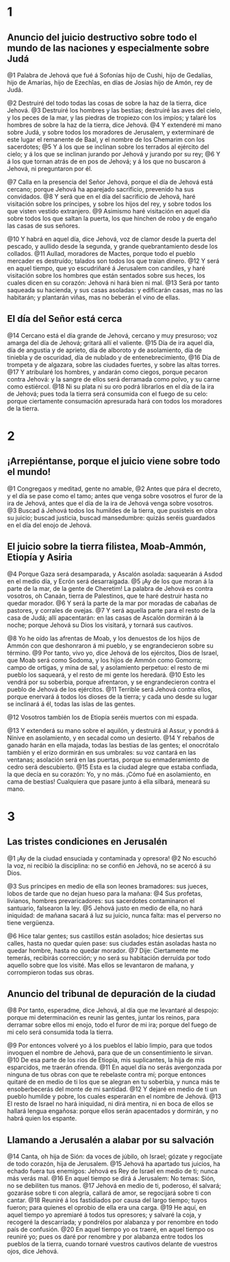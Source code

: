 # 1 
## Anuncio del juicio destructivo sobre todo el mundo de las naciones y especialmente sobre Judá
@1 Palabra de Jehová que fué á Sofonías hijo de Cushi, hijo de Gedalías, hijo de Amarías, hijo de Ezechîas, en días de Josías hijo de Amón, rey de Judá.

@2 Destruiré del todo todas las cosas de sobre la haz de la tierra, dice Jehová. 
@3 Destruiré los hombres y las bestias; destruiré las aves del cielo, y los peces de la mar, y las piedras de tropiezo con los impíos; y talaré los hombres de sobre la haz de la tierra, dice Jehová. 
@4 Y extenderé mi mano sobre Judá, y sobre todos los moradores de Jerusalem, y exterminaré de este lugar el remanente de Baal, y el nombre de los Chemarim con los sacerdotes; 
@5 Y á los que se inclinan sobre los terrados al ejército del cielo; y á los que se inclinan jurando por Jehová y jurando por su rey; 
@6 Y á los que tornan atrás de en pos de Jehová; y á los que no buscaron á Jehová, ni preguntaron por él.

@7 Calla en la presencia del Señor Jehová, porque el día de Jehová está cercano; porque Jehová ha aparejado sacrificio, prevenido ha sus convidados. 
@8 Y será que en el día del sacrificio de Jehová, haré visitación sobre los príncipes, y sobre los hijos del rey, y sobre todos los que visten vestido extranjero. 
@9 Asimismo haré visitación en aquel día sobre todos los que saltan la puerta, los que hinchen de robo y de engaño las casas de sus señores.

@10 Y habrá en aquel día, dice Jehová, voz de clamor desde la puerta del pescado, y aullido desde la segunda, y grande quebrantamiento desde los collados. 
@11 Aullad, moradores de Mactes, porque todo el pueblo mercader es destruído; talados son todos los que traían dinero. 
@12 Y será en aquel tiempo, que yo escudriñaré á Jerusalem con candiles, y haré visitación sobre los hombres que están sentados sobre sus heces, los cuales dicen en su corazón: Jehová ni hará bien ni mal. 
@13 Será por tanto saqueada su hacienda, y sus casas asoladas: y edificarán casas, mas no las habitarán; y plantarán viñas, mas no beberán el vino de ellas.

## El día del Señor está cerca
@14 Cercano está el día grande de Jehová, cercano y muy presuroso; voz amarga del día de Jehová; gritará allí el valiente. 
@15 Día de ira aquel día, día de angustia y de aprieto, día de alboroto y de asolamiento, día de tiniebla y de oscuridad, día de nublado y de entenebrecimiento, 
@16 Día de trompeta y de algazara, sobre las ciudades fuertes, y sobre las altas torres. 
@17 Y atribularé los hombres, y andarán como ciegos, porque pecaron contra Jehová: y la sangre de ellos será derramada como polvo, y su carne como estiércol. 
@18 Ni su plata ni su oro podrá librarlos en el día de la ira de Jehová; pues toda la tierra será consumida con el fuego de su celo: porque ciertamente consumación apresurada hará con todos los moradores de la tierra. 

# 2 
## ¡Arrepiéntanse, porque el juicio viene sobre todo el mundo!
@1 Congregaos y meditad, gente no amable, 
@2 Antes que pára el decreto, y el día se pase como el tamo; antes que venga sobre vosotros el furor de la ira de Jehová, antes que el día de la ira de Jehová venga sobre vosotros. 
@3 Buscad á Jehová todos los humildes de la tierra, que pusisteis en obra su juicio; buscad justicia, buscad mansedumbre: quizás seréis guardados en el día del enojo de Jehová.

## El juicio sobre la tierra filistea, Moab-Ammón, Etiopía y Asiria
@4 Porque Gaza será desamparada, y Ascalón asolada: saquearán á Asdod en el medio día, y Ecrón será desarraigada. 
@5 ¡Ay de los que moran á la parte de la mar, de la gente de Cheretim! La palabra de Jehová es contra vosotros, oh Canaán, tierra de Palestinos, que te haré destruir hasta no quedar morador. 
@6 Y será la parte de la mar por moradas de cabañas de pastores, y corrales de ovejas. 
@7 Y será aquella parte para el resto de la casa de Judá; allí apacentarán: en las casas de Ascalón dormirán á la noche; porque Jehová su Dios los visitará, y tornará sus cautivos.

@8 Yo he oído las afrentas de Moab, y los denuestos de los hijos de Ammón con que deshonraron á mi pueblo, y se engrandecieron sobre su término. 
@9 Por tanto, vivo yo, dice Jehová de los ejércitos, Dios de Israel, que Moab será como Sodoma, y los hijos de Ammón como Gomorra; campo de ortigas, y mina de sal, y asolamiento perpetuo: el resto de mi pueblo los saqueará, y el resto de mi gente los heredará. 
@10 Esto les vendrá por su soberbia, porque afrentaron, y se engrandecieron contra el pueblo de Jehová de los ejércitos. 
@11 Terrible será Jehová contra ellos, porque enervará á todos los dioses de la tierra; y cada uno desde su lugar se inclinará á él, todas las islas de las gentes.

@12 Vosotros también los de Etiopía seréis muertos con mi espada.

@13 Y extenderá su mano sobre el aquilón, y destruirá al Assur, y pondrá á Nínive en asolamiento, y en secadal como un desierto. 
@14 Y rebaños de ganado harán en ella majada, todas las bestias de las gentes; el onocrótalo también y el erizo dormirán en sus umbrales: su voz cantará en las ventanas; asolación será en las puertas, porque su enmaderamiento de cedro será descubierto. 
@15 Esta es la ciudad alegre que estaba confiada, la que decía en su corazón: Yo, y no más. ¡Cómo fué en asolamiento, en cama de bestias! Cualquiera que pasare junto á ella silbará, meneará su mano. 

# 3 
## Las tristes condiciones en Jerusalén
@1 ¡Ay de la ciudad ensuciada y contaminada y opresora! 
@2 No escuchó la voz, ni recibió la disciplina: no se confió en Jehová, no se acercó á su Dios.

@3 Sus príncipes en medio de ella son leones bramadores: sus jueces, lobos de tarde que no dejan hueso para la mañana: 
@4 Sus profetas, livianos, hombres prevaricadores: sus sacerdotes contaminaron el santuario, falsearon la ley. 
@5 Jehová justo en medio de ella, no hará iniquidad: de mañana sacará á luz su juicio, nunca falta: mas el perverso no tiene vergüenza.

@6 Hice talar gentes; sus castillos están asolados; hice desiertas sus calles, hasta no quedar quien pase: sus ciudades están asoladas hasta no quedar hombre, hasta no quedar morador. 
@7 Dije: Ciertamente me temerás, recibirás corrección; y no será su habitación derruída por todo aquello sobre que los visité. Mas ellos se levantaron de mañana, y corrompieron todas sus obras.

## Anuncio del tribunal de depuración de la ciudad
@8 Por tanto, esperadme, dice Jehová, al día que me levantaré al despojo: porque mi determinación es reunir las gentes, juntar los reinos, para derramar sobre ellos mi enojo, todo el furor de mi ira; porque del fuego de mi celo será consumida toda la tierra.

@9 Por entonces volveré yo á los pueblos el labio limpio, para que todos invoquen el nombre de Jehová, para que de un consentimiento le sirvan. 
@10 De esa parte de los ríos de Etiopía, mis suplicantes, la hija de mis esparcidos, me traerán ofrenda. 
@11 En aquel día no serás avergonzada por ninguna de tus obras con que te rebelaste contra mí; porque entonces quitaré de en medio de ti los que se alegran en tu soberbia, y nunca más te ensoberbecerás del monte de mi santidad. 
@12 Y dejaré en medio de ti un pueblo humilde y pobre, los cuales esperarán en el nombre de Jehová. 
@13 El resto de Israel no hará iniquidad, ni dirá mentira, ni en boca de ellos se hallará lengua engañosa: porque ellos serán apacentados y dormirán, y no habrá quien los espante.

## Llamando a Jerusalén a alabar por su salvación
@14 Canta, oh hija de Sión: da voces de júbilo, oh Israel; gózate y regocíjate de todo corazón, hija de Jerusalem. 
@15 Jehová ha apartado tus juicios, ha echado fuera tus enemigos: Jehová es Rey de Israel en medio de ti; nunca más verás mal. 
@16 En aquel tiempo se dirá á Jerusalem: No temas: Sión, no se debiliten tus manos. 
@17 Jehová en medio de ti, poderoso, él salvará; gozaráse sobre ti con alegría, callará de amor, se regocijará sobre ti con cantar. 
@18 Reuniré á los fastidiados por causa del largo tiempo; tuyos fueron; para quienes el oprobio de ella era una carga. 
@19 He aquí, en aquel tiempo yo apremiaré á todos tus opresores; y salvaré la coja, y recogeré la descarriada; y pondrélos por alabanza y por renombre en todo país de confusión. 
@20 En aquel tiempo yo os traeré, en aquel tiempo os reuniré yo; pues os daré por renombre y por alabanza entre todos los pueblos de la tierra, cuando tornaré vuestros cautivos delante de vuestros ojos, dice Jehová. 